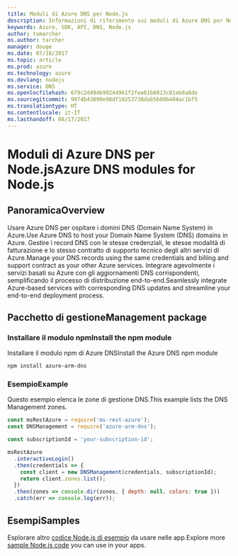 ```yaml
---
title: Moduli di Azure DNS per Node.js
description: Informazioni di riferimento sui moduli di Azure DNS per Node.js
keywords: Azure, SDK, API, DNS, Node.js
author: tomarcher
ms.author: tarcher
manager: douge
ms.date: 07/18/2017
ms.topic: article
ms.prod: azure
ms.technology: azure
ms.devlang: nodejs
ms.service: DNS
ms.openlocfilehash: 679c2d494b99244961f2fee61b0813c81eb8a8de
ms.sourcegitcommit: 9974b43899e98df10253738dab5b09b484ac1bf5
ms.translationtype: HT
ms.contentlocale: it-IT
ms.lasthandoff: 08/17/2017
---
```

# <a name="azure-dns-modules-for-nodejs"></a><span data-ttu-id="23d3b-104">Moduli di Azure DNS per Node.js</span><span class="sxs-lookup"><span data-stu-id="23d3b-104">Azure DNS modules for Node.js</span></span>

## <a name="overview"></a><span data-ttu-id="23d3b-105">Panoramica</span><span class="sxs-lookup"><span data-stu-id="23d3b-105">Overview</span></span>

<span data-ttu-id="23d3b-106">Usare Azure DNS per ospitare i domini DNS (Domain Name System) in Azure.</span><span class="sxs-lookup"><span data-stu-id="23d3b-106">Use Azure DNS to host your Domain Name System (DNS) domains in Azure.</span></span> <span data-ttu-id="23d3b-107">Gestire i record DNS con le stesse credenziali, le stesse modalità di fatturazione e lo stesso contratto di supporto tecnico degli altri servizi di Azure.</span><span class="sxs-lookup"><span data-stu-id="23d3b-107">Manage your DNS records using the same credentials and billing and support contract as your other Azure services.</span></span> <span data-ttu-id="23d3b-108">Integrare agevolmente i servizi basati su Azure con gli aggiornamenti DNS corrispondenti, semplificando il processo di distribuzione end-to-end.</span><span class="sxs-lookup"><span data-stu-id="23d3b-108">Seamlessly integrate Azure-based services with corresponding DNS updates and streamline your end-to-end deployment process.</span></span>

## <a name="management-package"></a><span data-ttu-id="23d3b-109">Pacchetto di gestione</span><span class="sxs-lookup"><span data-stu-id="23d3b-109">Management package</span></span>

### <a name="install-the-npm-module"></a><span data-ttu-id="23d3b-110">Installare il modulo npm</span><span class="sxs-lookup"><span data-stu-id="23d3b-110">Install the npm module</span></span>

<span data-ttu-id="23d3b-111">Installare il modulo npm di Azure DNS</span><span class="sxs-lookup"><span data-stu-id="23d3b-111">Install the Azure DNS npm module</span></span>

```bash
npm install azure-arm-dns
```

### <a name="example"></a><span data-ttu-id="23d3b-112">Esempio</span><span class="sxs-lookup"><span data-stu-id="23d3b-112">Example</span></span>

<span data-ttu-id="23d3b-113">Questo esempio elenca le zone di gestione DNS.</span><span class="sxs-lookup"><span data-stu-id="23d3b-113">This example lists the DNS Management zones.</span></span>

```javascript
const msRestAzure = require('ms-rest-azure');
const DNSManagement = require('azure-arm-dns');

const subscriptionId = 'your-subscription-id';

msRestAzure
  .interactiveLogin()
  .then(credentials => {
    const client = new DNSManagement(credentials, subscriptionId);
    return client.zones.list();
  })
  .then(zones => console.dir(zones, { depth: null, colors: true }))
  .catch(err => console.log(err));
```

## <a name="samples"></a><span data-ttu-id="23d3b-114">Esempi</span><span class="sxs-lookup"><span data-stu-id="23d3b-114">Samples</span></span>

<span data-ttu-id="23d3b-115">Esplorare altro [codice Node.js di esempio](https://azure.microsoft.com/resources/samples/?platform=nodejs) da usare nelle app.</span><span class="sxs-lookup"><span data-stu-id="23d3b-115">Explore more [sample Node.js code](https://azure.microsoft.com/resources/samples/?platform=nodejs) you can use in your apps.</span></span>
